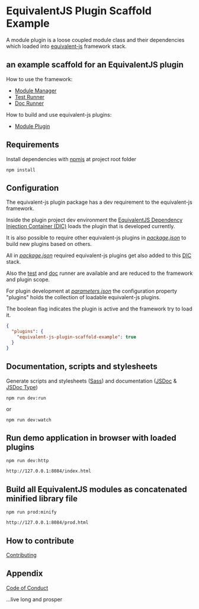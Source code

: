 # EquivalentJS Plugin Scaffold Example

A module plugin is a loose coupled module class and their dependencies which loaded into
[equivalent-js][equivalent-js] framework stack.

## an example scaffold for an EquivalentJS plugin

How to use the framework:

* [Module Manager][MM]
* [Test Runner][MTR]
* [Doc Runner][MDR]

How to build and use equivalent-js plugins:

* [Module Plugin][MP]

## Requirements

Install dependencies with [npmjs][npmjs] at project root folder

    npm install

## Configuration

The equivalent-js plugin package has a dev requirement to the equivalent-js framework.

Inside the plugin project dev environment the [EquivalentJS Dependency Injection Container (DIC)][MM] loads
the plugin that is developed currently.

It is also possible to require other equivalent-js plugins in [*package.json*](package.json)
to build new plugins based on others.

All in [*package.json*](package.json) required equivalent-js plugins get also added to this [DIC][MM] stack. 

Also the [test][MTR] and [doc][MDR] runner are available and are reduced to the framework and plugin scope.

For plugin development at [*parameters.json*](src/config/parameters.json) the configuration property "plugins"
holds the collection of loadable equivalent-js plugins.

The boolean flag indicates the plugin is active and the framework try to load it.

```json
{
  "plugins": {
    "equivalent-js-plugin-scaffold-example": true
  }
}
```

## Documentation, scripts and stylesheets

Generate scripts and stylesheets ([Sass][sass]) 
and documentation ([JSDoc][jsdoc] & [JSDoc Type][jsdoc-type])

    npm run dev:run

or

    npm run dev:watch

## Run demo application in browser with loaded plugins

    npm run dev:http
    
    http://127.0.0.1:8084/index.html

## Build all EquivalentJS modules as concatenated minified library file

    npm run prod:minify
    
    http://127.0.0.1:8084/prod.html

## How to contribute

[Contributing][contributing]

## Appendix

[Code of Conduct][coc]


...live long and prosper

[equivalent-js]: https://github.com/xeroxzone/equivalent-js
[MM]: https://github.com/xeroxzone/equivalent-js/blob/master/docs/MODULE_MANAGER.md
[MP]: https://github.com/xeroxzone/equivalent-js/blob/master/docs/MODULE_PLUGIN.md
[MTR]: https://github.com/xeroxzone/equivalent-js/blob/master/docs/TEST_RUNNER.md
[MDR]: https://github.com/xeroxzone/equivalent-js/blob/master/docs/DOC_RUNNER.md
[contributing]: https://github.com/xeroxzone/equivalent-js/blob/master/CONTRIBUTING.md
[coc]: https://github.com/xeroxzone/equivalent-js/blob/master/CODE_OF_CONDUCT.md
[npmjs]: https://www.npmjs.com
[gulp]: http://gulpjs.com
[jquery]: https://jquery.com
[qunit]: https://qunitjs.com
[jsdoc]: http://usejsdoc.org
[jsdoc-type]: http://usejsdoc.org/tags-type.html
[sass]: http://sass-lang.com
